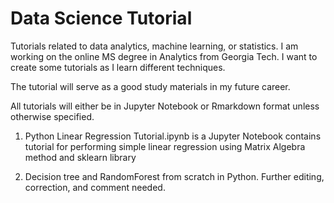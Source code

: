 # Data Science Tutorial

Tutorials related to data analytics, machine learning, or statistics. I am working on the online MS degree in Analytics from Georgia Tech. I want to create some tutorials as I learn different techniques. 

The tutorial will serve as a good study materials in my future career. 

All tutorials will either be in Jupyter Notebook or Rmarkdown format unless otherwise specified.

1. Python Linear Regression Tutorial.ipynb is a Jupyter Notebook contains tutorial for performing simple linear regression using Matrix Algebra method and sklearn library

2. Decision tree and RandomForest from scratch in Python. Further editing, correction, and comment needed. 
